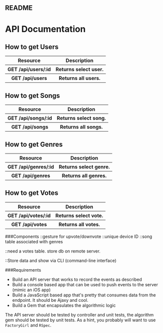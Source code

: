 ## README

<h1>API Documentation</h1>
<h2>How to get Users</h2>
<table>
  <tbody>
    <tr>
      <th>Resource</th>
      <th>Description</th>
    </tr>
    <tr>
      <th>GET /api/users/:id</th>
      <th>Returns select user.</th>
    </tr>
    <tr>
      <th>GET /api/users</th>
      <th>Returns all users.</th>
    </tr>
  </tbody>
</table>

<h2>How to get Songs</h2>
<table>
  <tbody>
    <tr>
      <th>Resource</th>
      <th>Description</th>
    </tr>
    <tr>
      <th>GET /api/songs/:id</th>
      <th>Returns select song.</th>
    </tr>
    <tr>
      <th>GET /api/songs</th>
      <th>Returns all songs.</th>
    </tr>
  </tbody>
</table>

<h2>How to get Genres</h2>
<table>
  <tbody>
    <tr>
      <th>Resource</th>
      <th>Description</th>
    </tr>
    <tr>
      <th>GET /api/genres/:id</th>
      <th>Returns select genre.</th>
    </tr>
    <tr>
      <th>GET /api/genres</th>
      <th>Returns all genres.</th>
    </tr>
  </tbody>
</table>


<h2>How to get Votes</h2>
<table>
  <tbody>
    <tr>
      <th>Resource</th>
      <th>Description</th>
    </tr>
    <tr>
      <th>GET /api/votes/:id</th>
      <th>Returns select vote.</th>
    </tr>
    <tr>
      <th>GET /api/votes</th>
      <th>Returns all votes.</th>
    </tr>
  </tbody>
</table>




###Components
::gesture for upvote/downvote
::unique device ID
::song table associated with genres

::need a votes table. store db on remote server.

::Store data and show via CLI (command-line interface)

###Requirements
* Build an API server that works to record the events as described
* Build a console based app that can be used to push events to the server
  (mimic an iOS app)
* Build a JavaScript based app that's pretty that consumes data from the
  endpoint.  It should be Ajaxy and cool.
* Build a Gem that encapsulates the algorithmic logic

The API server should be tested by controller and unit tests, the algorithm gem
should be tested by unit tests.  As a hint, you probably will want to use
`FactoryGirl` and `RSpec`.

